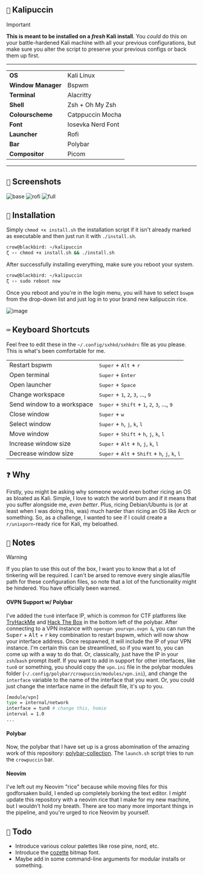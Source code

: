 ## `🐲` Kalipuccin

>[!Important]
>**This is meant to be installed on a _fresh_ Kali install**. You _could_ do this on your battle-hardened Kali machine with all your previous configurations, but make sure you alter the script to preserve your previous configs or back them up first. 

---

<table>
    <tr>
        <td><b>OS</b></td>
        <td>Kali Linux</td>
    </tr>
    <tr>
        <td><b>Window Manager</b></td>
        <td>Bspwm</td>
    </tr>
    <tr>
        <td><b>Terminal</b></td>
        <td>Alacritty</td>
    </tr>
    <tr>
        <td><b>Shell</b></td>
        <td>Zsh + Oh My Zsh</td>
    </tr>
    <tr>
        <td><b>Colourscheme</b></td>
        <td>Catppuccin Mocha</td>
    </tr>
    <tr>
        <td><b>Font</b></td>
        <td>Iosevka Nerd Font</td>
    </tr>
    <tr>
        <td><b>Launcher</b></td>
        <td>Rofi</td>
    </tr>
    <tr>
        <td><b>Bar</b></td>
        <td>Polybar</td>
    </tr>
    <tr>
        <td><b>Compositor</b></td>
        <td>Picom</td>
    </tr>
</table>

---

## `📸` Screenshots

![base](https://github.com/cr-0w/kalipuccin/assets/59679082/48b5f3f7-71c3-4dd4-a37b-45549c7a2b2d)
![rofi](https://github.com/cr-0w/kalipuccin/assets/59679082/770764b1-a044-45d2-9591-dca85cdf2470)
![full](https://github.com/cr-0w/kalipuccin/assets/59679082/ae46989c-0515-47c7-8db4-fc2468b4ce7a)

## `💾` Installation

Simply `chmod +x install.sh` the installation script if it isn't already marked as executable and then just run it with `./install.sh`. 

```bash
crow@blackbird: ~/kalipuccin
ζ ›› chmod +x install.sh && ./install.sh
```

After successfully installing everything, make sure you reboot your system.

```bash
crow@blackbird: ~/kalipuccin
ζ ›› sudo reboot now
```

Once you reboot and you're in the login menu, you will have to select `bswpm` from the drop-down list and just log in to your brand new kalipuccin rice.

![image](https://github.com/cr-0w/kalipuccin/assets/59679082/147afc4a-5486-471b-ab76-a43dcd294756)

## `⌨️` Keyboard Shortcuts

Feel free to edit these in the `~/.config/sxhkd/sxhkdrc` file as you please. This is what's been comfortable for me.

<table>
    <tr>
        <td>Restart bspwm</td>
        <td><kbd>Super</kbd> + <kbd>Alt</kbd> + <kbd>r</kbd></td>
    </tr>
    <tr>
        <td>Open terminal</td>
        <td><kbd>Super</kbd> + <kbd>Enter</kbd></td>
    </tr>
    <tr>
        <td>Open launcher</td>
        <td><kbd>Super</kbd> + <kbd>Space</kbd></td>
    </tr>
    <tr>
        <td>Change workspace</td>
        <td><kbd>Super</kbd> + <kbd>1</kbd>, <kbd>2</kbd>, <kbd>3</kbd>, ..., <kbd>9</kbd> </td>
    </tr>
    <tr>
        <td>Send window to a workspace</td>
        <td><kbd>Super</kbd> + <kbd>Shift</kbd> + <kbd>1</kbd>, <kbd>2</kbd>, <kbd>3</kbd>, ..., <kbd>9</kbd> </td>
    </tr>
    <tr>
        <td>Close window</td>
        <td><kbd>Super</kbd> + <kbd>w</kbd></td>
    </tr>
    <tr>
        <td>Select window</td>
        <td><kbd>Super</kbd> + <kbd>h</kbd>, <kbd>j</kbd>, <kbd>k</kbd>, <kbd>l</kbd></td>
    </tr>
    <tr>
        <td>Move window</td>
        <td><kbd>Super</kbd> + <kbd>Shift</kbd> + <kbd>h</kbd>, <kbd>j</kbd>, <kbd>k</kbd>, <kbd>l</kbd></td>
    </tr>
    <tr>
        <td>Increase window size</td>
        <td><kbd>Super</kbd> + <kbd>Alt</kbd> + <kbd>h</kbd>, <kbd>j</kbd>, <kbd>k</kbd>, <kbd>l</kbd></td>
    </tr>
    <tr>
        <td>Decrease window size</td>
        <td><kbd>Super</kbd> + <kbd>Alt</kbd> + <kbd>Shift</kbd> + <kbd>h</kbd>, <kbd>j</kbd>, <kbd>k</kbd>, <kbd>l</kbd></td>
    </tr>
</table>

## `❓` Why

Firstly, you might be asking why someone would even bother ricing an OS as bloated as Kali. Simple, I love to watch the world burn and if it means that you suffer alongside me, *even better*. Plus, ricing Debian/Ubuntu is (or at least when I was doing this, was) much harder than ricing an OS like Arch or something. So, as a challenge, I wanted to see if I could create a `r/unixporn`-ready rice for Kali, my beloathed.

## `💬` Notes

>[!Warning]
>If you plan to use this out of the box, I want you to know that a lot of tinkering will be required. I can't be arsed to remove every single alias/file path for these configuration files, so note that a lot of the functionality might be hindered. You have officially been warned. 

#### OVPN Support w/ Polybar

I've added the `tun0` interface IP, which is common for CTF platforms like [TryHackMe](https://tryhackme.com/) and [Hack The Box](https://app.hackthebox.com) in the bottom left of the polybar. After connecting to a VPN instance with `openvpn yourvpn.ovpn &`, you can run the <kbd>Super</kbd> + <kbd>Alt</kbd> + <kbd>r</kbd> key combination to restart bspwm, which will now show your interface address. Once respawned, it will include the IP of your VPN instance. I'm certain this can be streamlined, so if you want to, you can come up with a way to do that. Or, classically, just have the IP in your `zsh`/`bash` prompt itself. If you want to add in support for other interfaces, like `tun0` or something, you should copy the `vpn.ini` file in the polybar modules folder (`~/.config/polybar/crowpuccin/modules/vpn.ini`), and change the `interface` variable to the name of the interface that you want. Or, you could just change the interface name in the default file, it's up to you.

```bash
[module/vpn]
type = internal/network
interface = tun0 # change this, homie
interval = 1.0
...
```

#### Polybar

Now, the polybar that I have set up is a gross abomination of the amazing work of this repository: [polybar-collection](https://github.com/Murzchnvok/polybar-collection). The `launch.sh` script tries to run the `crowpuccin` bar.

#### Neovim

I've left out my Neovim "rice" because while moving files for this godforsaken build, I ended up completely borking the text editor. I *might* update this repository with a neovim rice that I make for my new machine, but I wouldn't hold my breath. There are too many more important things in the pipeline, and you're urged to rice Neovim by yourself.

## `📝` Todo
- Introduce various colour palettes like rose pine, nord, etc.
- Introduce the [cozette](https://github.com/slavfox/Cozette) bitmap font.
- Maybe add in some command-line arguments for modular installs or something.
